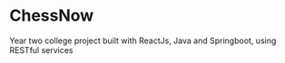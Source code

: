 # ChessNow
Year two college project built with ReactJs, Java and Springboot, using RESTful services
